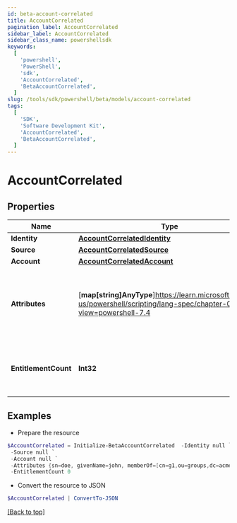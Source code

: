 ```yaml
---
id: beta-account-correlated
title: AccountCorrelated
pagination_label: AccountCorrelated
sidebar_label: AccountCorrelated
sidebar_class_name: powershellsdk
keywords:
  [
    'powershell',
    'PowerShell',
    'sdk',
    'AccountCorrelated',
    'BetaAccountCorrelated',
  ]
slug: /tools/sdk/powershell/beta/models/account-correlated
tags:
  [
    'SDK',
    'Software Development Kit',
    'AccountCorrelated',
    'BetaAccountCorrelated',
  ]
---
```


# AccountCorrelated

## Properties

| Name | Type | Description | Notes |
| --- | --- | --- | --- |
| **Identity** | [**AccountCorrelatedIdentity**](account-correlated-identity) |  | [required] |
| **Source** | [**AccountCorrelatedSource**](account-correlated-source) |  | [required] |
| **Account** | [**AccountCorrelatedAccount**](account-correlated-account) |  | [required] |
| **Attributes** | [**map[string]AnyType**]https://learn.microsoft.com/en-us/powershell/scripting/lang-spec/chapter-04?view=powershell-7.4 | The attributes associated with the account. Attributes are unique per source. | [required] |
| **EntitlementCount** | **Int32** | The number of entitlements associated with this account. | [optional] |

## Examples

- Prepare the resource

```powershell
$AccountCorrelated = Initialize-BetaAccountCorrelated  -Identity null `
 -Source null `
 -Account null `
 -Attributes {sn=doe, givenName=john, memberOf=[cn=g1,ou=groups,dc=acme,dc=com, cn=g2,ou=groups,dc=acme,dc=com, cn=g3,ou=groups,dc=acme,dc=com]} `
 -EntitlementCount 0
```

- Convert the resource to JSON

```powershell
$AccountCorrelated | ConvertTo-JSON
```

[[Back to top]](#)
